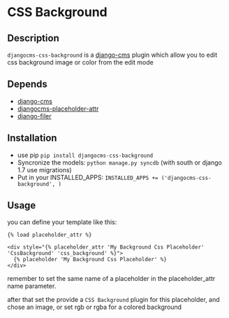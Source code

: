 # CSS Background

## Description

`djangocms-css-background` is a [django-cms](https://github.com/divio/django-cms) plugin which allow you to edit css background image or color from the edit mode

## Depends

- [django-cms](https://github.com/divio/django-cms)
- [djangocms-placeholder-attr](https://github.com/WnP/cms_placeholder_attr)
- [django-filer](https://github.com/stefanfoulis/django-filer)


## Installation

* use pip `pip install djangocms-css-background`
* Syncronize the models: `python manage.py syncdb` (with south or django 1.7 use migrations)
* Put in your INSTALLED_APPS: `INSTALLED_APPS += ('djangocms-css-background', )`


## Usage

you can define your template like this:

```django
{% load placeholder_attr %}

<div style="{% placeholder_attr 'My Background Css Placeholder' 'CssBackground' 'css_background' %}">
  {% placeholder 'My Background Css Placeholder' %}
</div>
```

remember to set the same name of a placeholder in the placeholder_attr name parameter.

after that set the provide a `CSS Background` plugin for this placeholder, and chose an image, or set rgb or rgba for a colored background
